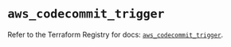 # `aws_codecommit_trigger`

Refer to the Terraform Registry for docs: [`aws_codecommit_trigger`](https://registry.terraform.io/providers/hashicorp/aws/5.34.0/docs/resources/codecommit_trigger).
